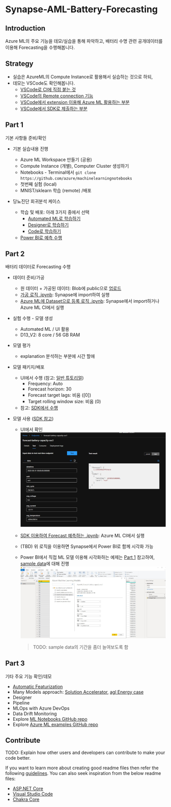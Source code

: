 # Synapse-AML-Battery-Forecasting

## Introduction

Azure ML의 주요 기능을 데모/실습을 통해 파악하고, 배터리 수명 관련 공개데이터를 이용해 Forecasting을 수행해봅니다.

## Strategy

- 실습은 AzureML의 Compute Instance로 활용해서 실습하는 것으로 하되,
- 데모는 VSCode도 확인해봅니다.
  - [VSCode로 CI에 직접 붙는 것](https://docs.microsoft.com/en-us/azure/machine-learning/how-to-set-up-vs-code-remote?tabs=extension)
  - [VSCode의 Remote connection 기능](https://code.visualstudio.com/docs/remote/ssh#:~:text=To%20connect%20to%20a%20remote%20host%20for%20the,select%20the%20type%20manually.%20...%20More%20items...%20)
  - [VSCode에서 extension 이용해 Azure ML 활용하는 부분](https://docs.microsoft.com/en-us/azure/machine-learning/tutorial-setup-vscode-extension)
  - [VSCode에서 SDK로 제출하는 부분](https://docs.microsoft.com/en-us/azure/machine-learning/how-to-configure-environment#local)

## Part 1

기본 사항들 준비/확인

- 기본 실습내용 진행
  - Azure ML Workspace 만들기 (공용)
  - Compute Instance (개별), Computer Cluster 생성하기
  - Notebooks - Terminal에서 `git clone https://github.com/azure/machinelearningnotebooks`
  - 첫번째 실험 (local)
  - MNIST/sklearn 학습 (remote) /배포

- 당뇨진단 회귀분석 케이스
  - 학습 및 배포: 아래 3가지 중에서 선택
    - [Automated ML로 학습하기](https://docs.microsoft.com/en-us/azure/machine-learning/tutorial-power-bi-automated-model)
    - [Designer로 학습하기](https://docs.microsoft.com/en-us/azure/machine-learning/tutorial-power-bi-designer-model)
    - [Code로 학습하기](https://docs.microsoft.com/en-us/azure/machine-learning/tutorial-power-bi-custom-model)
  - [Power BI로 예측 수행](https://docs.microsoft.com/en-us/power-bi/connect-data/service-aml-integrate?context=azure/machine-learning/context/ml-context)

## Part 2

배터리 데이터로 Forecasting 수행

- 데이터 준비/가공
  - 원 데이터 + 가공된 데이터: Blob에 public으로 [업로드](https://synapseaikorcenpublic.blob.core.windows.net/share/dataset_rw3/)
  - [가공 로직 .ipynb](code/01-transform-data-in-synapse.ipynb): Synapse에 import하여 실행
  - [Azure ML에 Dataset으로 등록 로직 .ipynb](code/02-register-aml-dataset.ipynb): Synapse에서 import하거나 Azure ML CI에서 실행

- 실험 수행 - 모델 생성
  - Automated ML / UI 활용
  - D13_V2: 8 core / 56 GB RAM

- 모델 평가
  - explanation 분석하는 부분에 시간 할애

- 모델 패키지/배포
  - UI에서 수행 (참고: [일반 튜토리얼](https://docs.microsoft.com/en-us/azure/machine-learning/tutorial-automated-ml-forecast))
    - Frequency: Auto
    - Forecast horizon: 30
    - Forecast target lags: 비움 ([0])
    - Target rolling window size: 비움 (0)
  - 참고: [SDK에서 수행](https://docs.microsoft.com/en-us/azure/machine-learning/how-to-auto-train-forecast)

- 모델 사용 ([SDK 참고](https://github.com/Azure/MachineLearningNotebooks/blob/master/how-to-use-azureml/automated-machine-learning/forecasting-orange-juice-sales/auto-ml-forecasting-orange-juice-sales.ipynb))
  - UI에서 확인
    ![test-forecast-ui](./img/test-forecast-ui.jpg)
  - [SDK 이용하여 Forecast 예측하는 .ipynb](code/04-deploy-consume-model.ipynb): Azure ML CI에서 실행
  - (TBD) 위 로직을 이용하면 Synapse에서 Power BI로 함께 시각화 가능
  - Power BI에서 직접 ML 모델 이용해 시각화하는 예제는 [Part 1](#part-1) 참고하여, [sample data](sample\testXy.csv)에 대해 진행
    ![test-forecast-power-bi](./img/test-forecast-power-bi.jpg)

    > TODO: sample data의 기간을 좀더 늘여보도록 함

## Part 3

기타 주요 기능 확인/데모

- [Automatic Featurization](https://docs.microsoft.com/en-us/azure/machine-learning/how-to-configure-auto-features#featurization)
- Many Models approach: [Solution Accelerator](https://github.com/microsoft/solution-accelerator-many-models), [agl Energy case](https://customers.microsoft.com/en-us/story/844796-agl-energy-azure)
- Designer
- Pipeline
- MLOps with Azure DevOps
- Data Drift Monitoring
- Explore [ML Notebooks GitHub repo](https://github.com/Azure/MachineLearningNotebooks)
- Explore [Azure ML examples GitHub repo](https://github.com/Azure/azureml-examples)

## Contribute

TODO: Explain how other users and developers can contribute to make your code better.

If you want to learn more about creating good readme files then refer the following [guidelines](https://docs.microsoft.com/en-us/azure/devops/repos/git/create-a-readme?view=azure-devops). You can also seek inspiration from the below readme files:

- [ASP.NET Core](https://github.com/aspnet/Home)
- [Visual Studio Code](https://github.com/Microsoft/vscode)
- [Chakra Core](https://github.com/Microsoft/ChakraCore)
